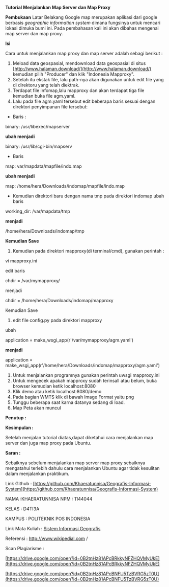 

**Tutorial Menjalankan Map Server dan Map Proxy**


**Pembukaan**
Latar Belakang
Google map merupakan aplikasi dari google berbasis _geographic information system_ dimana fungsinya untuk mencari lokasi dimuka bumi ini. Pada pembahasan kali ini akan dibahas mengenai map server dan map proxy.

**Isi**

Cara untuk menjalankan map proxy dan map server adalah sebagi berikut :

1. Meload data geospasial, mendownload data geospasial di situs   [http://www.halaman.download/](http://www.halaman.download/) kemudian pilih &quot;Producer&quot; dan klik &quot;Indonesia Mapproxy&quot;.
2. Setelah itu ekstak file, lalu path-nya akan digunakan untuk edit file yang di direktoru yang telah diektrak.
3. Terdapat file infomap,lalu mapproxy dan akan terdapat tiga file kemudian buka file agm.yaml.
4. Lalu pada file agm.yaml tersebut edit beberapa baris sesuai dengan direktori penyimpanan file tersebut:

- Baris :

binary: /usr/libexec/mapserver

**ubah menjadi**

binary: /usr/lib/cgi-bin/mapserv

- Baris

map: var/mapdata/mapfile/indo.map

**ubah menjadi**

map: /home/hera/Downloads/indomap/mapfile/indo.map

- Kemudian direktori baru dengan nama tmp pada direktori indomap ubah baris

working\_dir: /var/mapdata/tmp

**menjadi**

/home/hera/Downloads/indomap/tmp

**Kemudian Save**

1. Kemudian pada direktori mapproxy(di terminal/cmd), gunakan perintah :

vi mapproxy.ini

edit baris

chdir = /var/mymapproxy/

menjadi

chdir = /home/hera/Downloads/indomap/mapproxy

Kemudian Save

1. edit file config.py pada direktori mapproxy

ubah

application = make\_wsgi\_app(r&#39;/var/mymapproxy/agm.yaml&#39;)

**menjadi**

application = make\_wsgi\_app(r&#39;/home/hera/Downloads/indomap/mapproxy/agm.yaml&#39;)

1. Untuk menjalankan programnya gunakan perintah uwsgi mapproxy.ini
2. Untuk mengecek apakah mapproxy sudah terinsall atau belum, buka browser kemudian ketik localhost:8080
3. Klik demo atau ketik localhost:8080/demo
4. Pada bagian WMTS klik di bawah Image Format yaitu png
5. Tunggu beberapa saat karna datanya sedang di load.
6. Map Peta akan muncul

**Penutup :**

**Kesimpulan :**

Setelah menjalan tutorial diatas,dapat diketahui cara menjalankan map server dan juga map proxy pada Ubuntu.

**Saran :**

Sebaiknya sebelum menjalankan map server map proxy sebaiknya mengatahui terlebih dahulu cara menjalankan Ubuntu agar tidak kesulitan dalam menjalankan praktikum.

Link Github : [https://github.com/Khaeratunnisa/Geografis-Informasi-System](https://github.com/Khaeratunnisa/Geografis-Informasi-System)

NAMA        :KHAERATUNNISA
NPM                : 1144044

KELAS        : D4TI3A

KAMPUS        : POLITEKNIK POS INDONESIA

Link Mata Kuliah :   [Sistem Informasi Geografis](http://www.awangga.net/)

Referensi                 : http://www.wikipedial.com /

Scan Plagiarisme :

[https://drive.google.com/open?id=0B2tnHz81APcBRkkyNFZHQVMyUkE](https://drive.google.com/open?id=0B2tnHz81APcBRkkyNFZHQVMyUkE)

[https://drive.google.com/open?id=0B2tnHz81APcBNFU5TzBVRG5zT0U](https://drive.google.com/open?id=0B2tnHz81APcBNFU5TzBVRG5zT0U)

